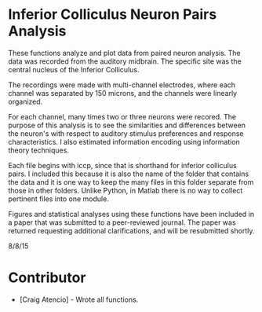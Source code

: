 Inferior Colliculus Neuron Pairs Analysis
===========

These functions analyze and plot data from paired neuron analysis. The data was recorded from the auditory midbrain. The specific site was the central nucleus of the Inferior Colliculus. 

The recordings were made with multi-channel electrodes, where each channel was separated by 150 microns, and the channels were linearly organized.

For each channel, many times two or three neurons were recored. The purpose of this analysis is to see the similarities and differences between the neuron's with respect to auditory stimulus preferences and response characteristics. I also estimated information encoding using information theory techniques.

Each file begins with iccp, since that is shorthand for inferior colliculus pairs. I included this because it is also the name of the folder that contains the data and it is one way to keep the many files in this folder separate from those in other folders. Unlike Python, in Matlab there is no way to collect pertinent files into one module.

Figures and statistical analyses using these functions have been included in a paper that was submitted to a peer-reviewed journal. The paper was returned requesting additional clarifications, and will be resubmitted shortly.

8/8/15

Contributor
====================

* [Craig Atencio] - Wrote all functions. 

